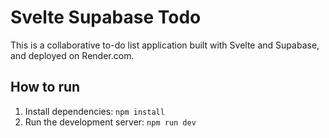# Svelte Supabase Todo

This is a collaborative to-do list application built with Svelte and Supabase, and deployed on Render.com.

## How to run

1. Install dependencies: `npm install`
2. Run the development server: `npm run dev`
